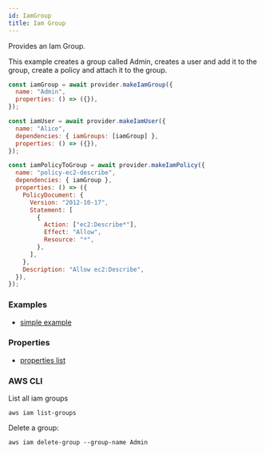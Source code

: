 ```yaml
---
id: IamGroup
title: Iam Group
---
```


Provides an Iam Group.

This example creates a group called Admin, creates a user and add it to the group, create a policy and attach it to the group.

```js
const iamGroup = await provider.makeIamGroup({
  name: "Admin",
  properties: () => ({}),
});

const iamUser = await provider.makeIamUser({
  name: "Alice",
  dependencies: { iamGroups: [iamGroup] },
  properties: () => ({}),
});

const iamPolicyToGroup = await provider.makeIamPolicy({
  name: "policy-ec2-describe",
  dependencies: { iamGroup },
  properties: () => ({
    PolicyDocument: {
      Version: "2012-10-17",
      Statement: [
        {
          Action: ["ec2:Describe*"],
          Effect: "Allow",
          Resource: "*",
        },
      ],
    },
    Description: "Allow ec2:Describe",
  }),
});
```

### Examples

- [simple example](https://github.com/FredericHeem/grucloud/blob/master/examples/aws/iam/iac.js)

### Properties

- [properties list](https://docs.aws.amazon.com/AWSJavaScriptSDK/latest/AWS/IAM.html#createGroup-property)

### AWS CLI

List all iam groups

```
aws iam list-groups
```

Delete a group:

```
aws iam delete-group --group-name Admin
```
